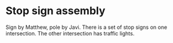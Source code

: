 # Stop sign assembly

Sign by Matthew, pole by Javi. There is a set of stop signs on one intersection. The other intersection has traffic lights.